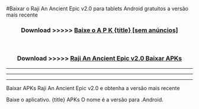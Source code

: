 #Baixar o Raji An Ancient Epic v2.0   para tablets Android gratuitos a versão mais recente


<div align="center">
<h3>Download >>>>> <a href="https://pt-web.web.app/?pt= {title}">Baixe o A P K {title} [sem anúncios]</a></h3><br>

<h3>Download >>>>> <a href="https://pt-web.web.app/?pt= {title}">Raji An Ancient Epic v2.0  Baixar APKs</a></h3>
</div>

----------------------------------------------------------

----------------------------------------------------------

----------------------------------------------------------

Baixar APKs Raji An Ancient Epic v2.0  e obtenha a versão mais recente

Baixe o aplicativo. {title} APKs O nome é a versão para .Android.


